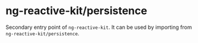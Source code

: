 # ng-reactive-kit/persistence

Secondary entry point of `ng-reactive-kit`. It can be used by importing from `ng-reactive-kit/persistence`.
